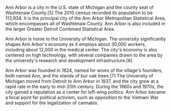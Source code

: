 Ann Arbor is a city in the U.S. state of Michigan and the county seat of Washtenaw County.[5] The 2010 census recorded its population to be 113,934. It is the principal city of the Ann Arbor Metropolitan Statistical Area, which encompasses all of Washtenaw County. Ann Arbor is also included in the larger Greater Detroit Combined Statistical Area.

Ann Arbor is home to the University of Michigan. The university significantly shapes Ann Arbor's economy as it employs about 30,000 workers, including about 12,000 in the medical center. The city's economy is also centered on high technology, with several companies drawn to the area by the university's research and development infrastructure.[6]

Ann Arbor was founded in 1824, named for wives of the village's founders, both named Ann, and the stands of bur oak trees.[7] The University of Michigan moved from Detroit to Ann Arbor in 1837, and the city grew at a rapid rate in the early to mid-20th century. During the 1960s and 1970s, the city gained a reputation as a center for left-wing politics. Ann Arbor became a focal point for political activism, such as opposition to the Vietnam War and support for the legalization of cannabis.
